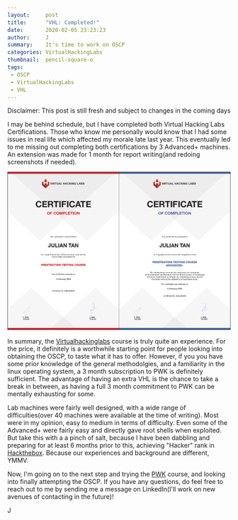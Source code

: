 ```yaml
---
layout:     post
title:      "VHL: Completed!"
date:       2020-02-05 23:23:23
author:     J
summary:    It's time to work on OSCP
categories: VirtualHackingLabs
thumbnail:  pencil-square-o
tags:
 - OSCP
 - VirtualHackingLabs
 - VHL
---
```


Disclaimer: This post is still fresh and subject to changes in the coming days

I may be behind schedule, but I have completed both Virtual Hacking Labs Certifications. Those who know me personally would know that I had some issues in real life which affected my morale late last year. This eventually led to me missing out completing both certifications by 3 Advanced+ machines. An extension was made for 1 month for report writing(and redoing screenshots if needed).


![Certificates](/images/VHL/VHL-CoC.png)

In summary, the [Virtualhackinglabs][1] course is truly quite an experience. For the price, it definitely is a worthwhile starting point for people looking into obtaining the OSCP, to taste what it has to offer. However, if you you have some prior knowledge of the general methodolgies, and a familiarity in the linux operating system, a 3 month subscription to PWK is definitely sufficient. The advantage of having an extra VHL is the chance to take a break in between, as having a full 3 month commitment to PWK can be mentally exhausting for some.

Lab machines were fairly well designed, with a wide range of difficulties(over 40 machines were available at the time of writing). Most were in my opinion, easy to medium in terms of difficulty. Even some of the Advanced+ were fairly easy and directly gave root shells when exploited. But take this with a a pinch of salt, because I have been dabbling and preparing for at least 6 months prior to this, achieving "Hacker" rank in [Hackthebox][2]. Because our experiences and background are different, YMMV.

Now, I'm going on to the next step and trying the [PWK][3] course, and looking into finally attempting the OSCP. If you have any questions, do feel free to reach out to me by sending me a message on LinkedIn(I'll work on new avenues of contacting in the future)!

J

[1]: https://www.virtualhackinglabs.com
[2]: https://www.hackthebox.eu
[3]: https://www.offensive-security.com/pwk-oscp/
